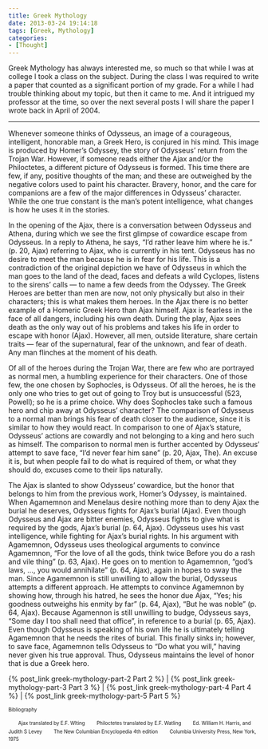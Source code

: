```yaml
---
title: Greek Mythology
date: 2013-03-24 19:14:18
tags: [Greek, Mythology]
categories: 
- [Thought]
---
```

Greek Mythology has always interested me, so much so that while I was at college I took a class on the subject.  During the class I was required to write a paper that counted as a significant portion of my grade.  For a while I had trouble thinking about my topic, but then it came to me.  And it intrigued my professor at the time, so over the next several posts I will share the paper I wrote back in April of 2004.<!-- more -->

************************************************

Whenever someone thinks of Odysseus, an image of a courageous, intelligent, honorable man, a Greek Hero, is conjured in his mind.  This image is produced by Homer’s Odyssey, the story of Odysseus’ return from the Trojan War.  However, if someone reads either the Ajax and/or the Philoctetes, a different picture of Odysseus is formed.  This time there are few, if any, positive thoughts of the man; and these are outweighed by the negative colors used to paint his character.  Bravery, honor, and the care for companions are a few of the major differences in Odysseus’ character.  While the one true constant is the man’s potent intelligence, what changes is how he uses it in the stories.

In the opening of the Ajax, there is a conversation between Odysseus and Athena, during which we see the first glimpse of cowardice escape from Odysseus.  In a reply to Athena, he says, “I’d rather leave him where he is.” (p. 20, Ajax) referring to Ajax, who is currently in his tent.  Odysseus has no desire to meet the man because he is in fear for his life.  This is a contradiction of the original depiction we have of Odysseus in which the man goes to the land of the dead, faces and defeats a wild Cyclopes, listens to the sirens’ calls — to name a few deeds from the Odyssey.  The Greek Heroes are better than men are now, not only physically but also in their characters; this is what makes them heroes.  In the Ajax there is no better example of a Homeric Greek Hero than Ajax himself.  Ajax is fearless in the face of all dangers, including his own death.  During the play, Ajax sees death as the only way out of his problems and takes his life in order to escape with honor (Ajax).  However, all men, outside literature, share certain traits — fear of the supernatural, fear of the unknown, and fear of death.  Any man flinches at the moment of his death.

Of all of the heroes during the Trojan War, there are few who are portrayed as normal men, a humbling experience for their characters.  One of those few, the one chosen by Sophocles, is Odysseus.  Of all the heroes, he is the only one who tries to get out of going to Troy but is unsuccessful (523, Powell); so he is a prime choice.  Why does Sophocles take such a famous hero and chip away at Odysseus’ character?  The comparison of Odysseus to a normal man brings his fear of death closer to the audience, since it is similar to how they would react.  In comparison to one of Ajax’s stature, Odysseus’ actions are cowardly and not belonging to a king and hero such as himself.  The comparison to normal men is further accented by Odysseus’ attempt to save face, “I’d never fear him sane” (p. 20, Ajax, The).  An excuse it is, but when people fail to do what is required of them, or what they should do, excuses come to their lips naturally.

The Ajax is slanted to show Odysseus’ cowardice, but the honor that belongs to him from the previous work, Homer’s Odyssey, is maintained.  When Agamemnon and Menelaus desire nothing more than to deny Ajax the burial he deserves, Odysseus fights for Ajax’s burial (Ajax).  Even though Odysseus and Ajax are bitter enemies, Odysseus fights to give what is required by the gods, Ajax’s burial (p. 64, Ajax).  Odysseus uses his vast intelligence, while fighting for Ajax’s burial rights.  In his argument with Agamemnon, Odysseus uses theological arguments to convince Agamemnon, “For the love of all the gods, think twice Before you do a rash and vile thing” (p. 63, Ajax).  He goes on to mention to Agamemnon, “god’s laws, …, you would annihilate” (p. 64, Ajax), again in hopes to sway the man.  Since Agamemnon is still unwilling to allow the burial, Odysseus attempts a different approach.  He attempts to convince Agamemnon by showing how, through his hatred, he sees the honor due Ajax, “Yes; his goodness outweighs his enmity by far” (p. 64, Ajax), “But he was noble” (p. 64, Ajax).   Because Agamennon is still unwilling to budge, Odysseus says, “Some day I too shall need that office”, in reference to a burial (p. 65, Ajax).  Even though Odysseus is speaking of his own life he is ultimately telling Agamemnon that he needs the rites of burial.  This finally sinks in; however, to save face, Agamemnon tells Odysseus to “Do what you will,” having never given his true approval.  Thus, Odysseus maintains the level of honor that is due a Greek hero.

 

{% post_link greek-mythology-part-2 Part 2 %}  | {% post_link greek-mythology-part-3 Part 3 %}  |  {% post_link greek-mythology-part-4 Part 4 %}  | {% post_link greek-mythology-part-5 Part 5 %}


<sup><sub>Bibliography</sub></sup>

&nbsp;&nbsp;&nbsp;&nbsp;&nbsp;<sup><sub>Ajax translated by E.F. Wlting</sub></sup>
&nbsp;&nbsp;&nbsp;&nbsp;&nbsp;<sup><sub>Philoctetes translated by E.F. Watling</sub></sup>
&nbsp;&nbsp;&nbsp;&nbsp;&nbsp;<sup><sub>Ed. William H. Harris, and  Judith S Levey</sub></sup>
&nbsp;&nbsp;&nbsp;&nbsp;&nbsp;<sup><sub>The New Columbian Encyclopedia 4th edition</sub></sup>
&nbsp;&nbsp;&nbsp;&nbsp;&nbsp;<sup><sub>Columbia University Press, New York, 1975</sub></sup>